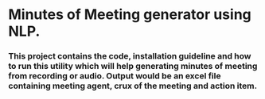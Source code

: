 # Minutes of Meeting generator using NLP.

### This project contains the code, installation guideline and how to run this utility which will help generating minutes of meeting from recording or audio. Output would be an excel file containing meeting agent, crux of the meeting and action item.
